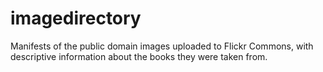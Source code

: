 imagedirectory
==============

Manifests of the public domain images uploaded to Flickr Commons, with descriptive information about the books they were taken from.
